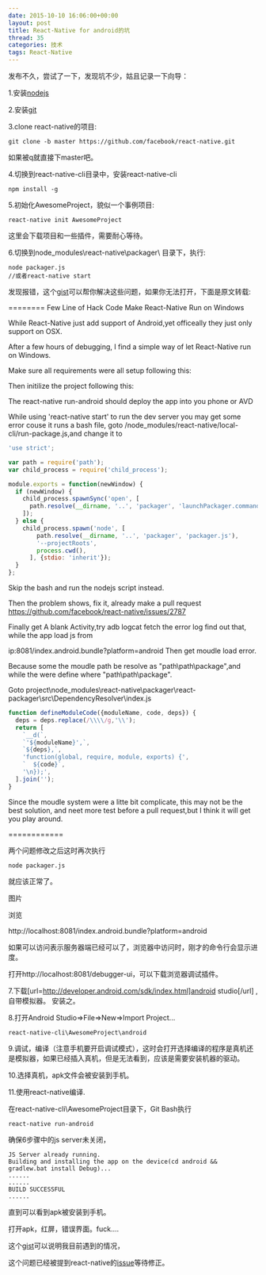 ```yaml
---
date: 2015-10-10 16:06:00+00:00
layout: post
title: React-Native for android的坑
thread: 35
categories: 技术
tags: React-Native
---
```


发布不久，尝试了一下，发现坑不少，姑且记录一下向导：



1.安装[nodejs](https://nodejs.org/en/)


2.安装[git](http://www.git-scm.com/download/)


3.clone react-native的项目:

```shell
git clone -b master https://github.com/facebook/react-native.git
```

如果被q就直接下master吧。


4.切换到react-native-cli目录中，安装react-native-cli

```shell
npm install -g
```


5.初始化AwesomeProject，貌似一个事例项目:

```shell
react-native init AwesomeProject
```

这里会下载项目和一些插件，需要耐心等待。


6.切换到node_modules\react-native\packager\ 目录下，执行:

```
node packager.js
//或者react-native start
```

发现报错，这个[gist](https://gist.github.com/mqli/e1e6576e9838d885a43a)可以帮你解决这些问题，如果你无法打开，下面是原文转载:


========
Few Line of Hack Code Make React-Native Run on Windows

While React-Native just add support of Android,yet officeally they just only support on OSX.

After a few hours of debugging, I find a simple way of let React-Native run on Windows.

Make sure all requirements were all setup following this:

Then initilize the project following this:

The react-native run-android should deploy the app into you phone or AVD

While using 'react-native start' to run the dev server you may get some error couse it runs a bash file, goto /node_modules/react-native/local-cli/run-package.js,and change it to

```javascript
'use strict';

var path = require('path');
var child_process = require('child_process');

module.exports = function(newWindow) {
  if (newWindow) {
    child_process.spawnSync('open', [
      path.resolve(__dirname, '..', 'packager', 'launchPackager.command')
    ]);
  } else {
    child_process.spawn('node', [
        path.resolve(__dirname, '..', 'packager', 'packager.js'),
        '--projectRoots',
        process.cwd(),
      ], {stdio: 'inherit'});
  }
};
```

Skip the bash and run the nodejs script instead.

Then the problem shows, fix it, already make a pull request https://github.com/facebook/react-native/issues/2787

Finally get A blank Activity,try adb logcat fetch the error log find out that, while the app load js from

ip:8081/index.android.bundle?platform=android Then get moudle load error.

Because some the moudle path be resolve as "path\\path\\package",and while the were define where "path\path\package".

Goto project\node_modules\react-native\packager\react-packager\src\DependencyResolver\index.js

```javascript
function defineModuleCode({moduleName, code, deps}) {
  deps = deps.replace(/\\\\/g,'\\');
  return [
    `__d(`,
    `'${moduleName}',`,
    `${deps},`,
    'function(global, require, module, exports) {',
    `  ${code}`,
    '\n});',
  ].join('');
}
```

Since the moudle system were a litte bit complicate, this may not be the best solution, and neet more test before a pull request,but I think it will get you play around.


============


两个问题修改之后这时再次执行 


```shell
node packager.js
```


就应该正常了。


图片


浏览

http://localhost:8081/index.android.bundle?platform=android

如果可以访问表示服务器端已经可以了，浏览器中访问时，刚才的命令行会显示进度。

打开http://localhost:8081/debugger-ui，可以下载浏览器调试插件。


7.下载[url=http://developer.android.com/sdk/index.html]android studio[/url] ,自带模拟器。
安装之。


8.打开Android Studio=>File=>New=>Import Project...

```shell
react-native-cli\AwesomeProject\android
```


9.调试，编译（注意手机要开启调试模式），这时会打开选择编译的程序是真机还是模拟器，如果已经插入真机，但是无法看到，应该是需要安装机器的驱动。


10.选择真机，apk文件会被安装到手机。


11.使用react-native编译.

在react-native-cli\AwesomeProject目录下，Git Bash执行

```shell
react-native run-android
```

确保6步骤中的js server未关闭，

```shell
JS Server already running.
Building and installing the app on the device(cd android && gradlew.bat install Debug)...
......
......
BUILD SUCCESSFUL
......
```

直到可以看到apk被安装到手机。

打开apk，红屏，错误界面。fuck....

这个[gist](https://gist.github.com/davidgilbertson/9bee68548037fe00f2a8)可以说明我目前遇到的情况，

这个问题已经被提到react-native的[issue](https://github.com/facebook/react-native/issues/2787#issuecomment-147048240)等待修正。


